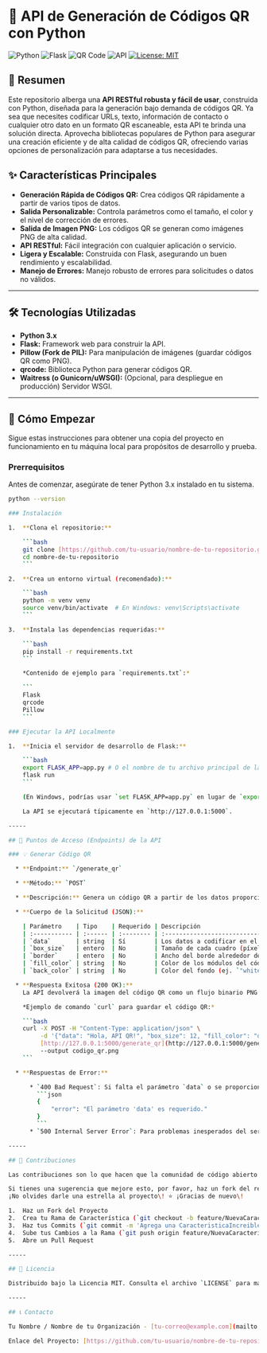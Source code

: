 # 🐍 API de Generación de Códigos QR con Python

![Python](https://img.shields.io/badge/Python-3.x-blue.svg)
![Flask](https://img.shields.io/badge/Framework-Flask-lightgray.svg)
![QR Code](https://img.shields.io/badge/Característica-Generación%20de%20Códigos%20QR-green.svg)
![API](https://img.shields.io/badge/Tipo-REST%20API-orange.svg)
[![License: MIT](https://img.shields.io/badge/License-MIT-yellow.svg)](https://opensource.org/licenses/MIT)

## 🚀 Resumen

Este repositorio alberga una **API RESTful robusta y fácil de usar**, construida con Python, diseñada para la generación bajo demanda de códigos QR. Ya sea que necesites codificar URLs, texto, información de contacto o cualquier otro dato en un formato QR escaneable, esta API te brinda una solución directa. Aprovecha bibliotecas populares de Python para asegurar una creación eficiente y de alta calidad de códigos QR, ofreciendo varias opciones de personalización para adaptarse a tus necesidades.

## ✨ Características Principales

* **Generación Rápida de Códigos QR:** Crea códigos QR rápidamente a partir de varios tipos de datos.
* **Salida Personalizable:** Controla parámetros como el tamaño, el color y el nivel de corrección de errores.
* **Salida de Imagen PNG:** Los códigos QR se generan como imágenes PNG de alta calidad.
* **API RESTful:** Fácil integración con cualquier aplicación o servicio.
* **Ligera y Escalable:** Construida con Flask, asegurando un buen rendimiento y escalabilidad.
* **Manejo de Errores:** Manejo robusto de errores para solicitudes o datos no válidos.

---

## 🛠️ Tecnologías Utilizadas

* **Python 3.x**
* **Flask:** Framework web para construir la API.
* **Pillow (Fork de PIL):** Para manipulación de imágenes (guardar códigos QR como PNG).
* **qrcode:** Biblioteca Python para generar códigos QR.
* **Waitress (o Gunicorn/uWSGI):** (Opcional, para despliegue en producción) Servidor WSGI.

---

## 🚀 Cómo Empezar

Sigue estas instrucciones para obtener una copia del proyecto en funcionamiento en tu máquina local para propósitos de desarrollo y prueba.

### Prerrequisitos

Antes de comenzar, asegúrate de tener Python 3.x instalado en tu sistema.

```bash
python --version

### Instalación

1.  **Clona el repositorio:**

    ```bash
    git clone [https://github.com/tu-usuario/nombre-de-tu-repositorio.git](https://github.com/tu-usuario/nombre-de-tu-repositorio.git)
    cd nombre-de-tu-repositorio
    ```

2.  **Crea un entorno virtual (recomendado):**

    ```bash
    python -m venv venv
    source venv/bin/activate  # En Windows: venv\Scripts\activate
    ```

3.  **Instala las dependencias requeridas:**

    ```bash
    pip install -r requirements.txt
    ```

    *Contenido de ejemplo para `requirements.txt`:*

    ```
    Flask
    qrcode
    Pillow
    ```

### Ejecutar la API Localmente

1.  **Inicia el servidor de desarrollo de Flask:**

    ```bash
    export FLASK_APP=app.py # O el nombre de tu archivo principal de la app Flask
    flask run
    ```

    (En Windows, podrías usar `set FLASK_APP=app.py` en lugar de `export`)

    La API se ejecutará típicamente en `http://127.0.0.1:5000`.

-----

## 📄 Puntos de Acceso (Endpoints) de la API

### 💡 Generar Código QR

  * **Endpoint:** `/generate_qr`

  * **Método:** `POST`

  * **Descripción:** Genera un código QR a partir de los datos proporcionados.

  * **Cuerpo de la Solicitud (JSON):**

    | Parámetro    | Tipo    | Requerido | Descripción                                                                | Ejemplo                    |
    | :----------- | :------ | :-------- | :------------------------------------------------------------------------- | :------------------------- |
    | `data`       | string  | Sí        | Los datos a codificar en el código QR.                                     | `"https://mi-sitio.com"`   |
    | `box_size`   | entero  | No        | Tamaño de cada cuadro (píxel) en el código QR. Por defecto: `10`.          | `15`                       |
    | `border`     | entero  | No        | Ancho del borde alrededor del código QR. Por defecto: `4`.                 | `6`                        |
    | `fill_color` | string  | No        | Color de los módulos del código QR (ej. `"black"`, `"#000000"`). Por defecto: `"black"`. | `"blue"`                   |
    | `back_color` | string  | No        | Color del fondo (ej. `"white"`, `"#FFFFFF"`). Por defecto: `"white"`.      | `"#f0f0f0"`                |

  * **Respuesta Exitosa (200 OK):**
    La API devolverá la imagen del código QR como un flujo binario PNG. Puedes guardarla directamente o mostrarla.

    *Ejemplo de comando `curl` para guardar el código QR:*

    ```bash
    curl -X POST -H "Content-Type: application/json" \
         -d '{"data": "Hola, API QR!", "box_size": 12, "fill_color": "darkblue"}' \
         [http://127.0.0.1:5000/generate_qr](http://127.0.0.1:5000/generate_qr) \
         --output codigo_qr.png
    ```

  * **Respuestas de Error:**

      * `400 Bad Request`: Si falta el parámetro `data` o se proporcionan parámetros no válidos.
        ```json
        {
            "error": "El parámetro 'data' es requerido."
        }
        ```
      * `500 Internal Server Error`: Para problemas inesperados del servidor durante la generación del código QR.

-----

## 🤝 Contribuciones

Las contribuciones son lo que hacen que la comunidad de código abierto sea un lugar increíble para aprender, inspirar y crear. Cualquier contribución que hagas es **muy apreciada**.

Si tienes una sugerencia que mejore esto, por favor, haz un fork del repositorio y crea un *pull request*. También puedes simplemente abrir un *issue* con la etiqueta "enhancement".
¡No olvides darle una estrella al proyecto\! ⭐ ¡Gracias de nuevo\!

1.  Haz un Fork del Proyecto
2.  Crea tu Rama de Característica (`git checkout -b feature/NuevaCaracteristica`)
3.  Haz tus Commits (`git commit -m 'Agrega una CaracteristicaIncreible'`)
4.  Sube tus Cambios a la Rama (`git push origin feature/NuevaCaracteristica`)
5.  Abre un Pull Request

-----

## 📄 Licencia

Distribuido bajo la Licencia MIT. Consulta el archivo `LICENSE` para más información.

-----

## 📞 Contacto

Tu Nombre / Nombre de tu Organización - [tu-correo@example.com](mailto:tu-correo@example.com)

Enlace del Proyecto: [https://github.com/tu-usuario/nombre-de-tu-repositorio](https://www.google.com/search?q=https://github.com/tu-usuario/nombre-de-tu-repositorio)

```
```
